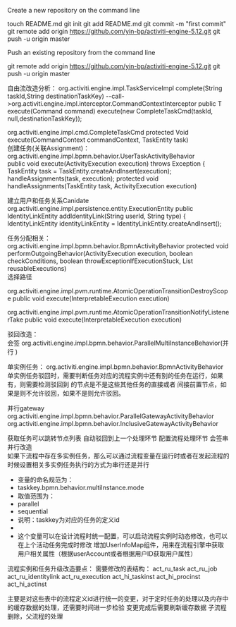 
Create a new repository on the command line

touch README.md
git init
git add README.md
git commit -m "first commit"
git remote add origin https://github.com/yin-bp/activiti-engine-5.12.git
git push -u origin master

Push an existing repository from the command line

git remote add origin https://github.com/yin-bp/activiti-engine-5.12.git
git push -u origin master

自由流改造分析：
org.activiti.engine.impl.TaskServiceImpl
    complete(String taskId,String destinationTaskKey) 
       --call->org.activiti.engine.impl.interceptor.CommandContextInterceptor
                                                                  public <T> T execute(Command<T> command)
                      execute(new CompleteTaskCmd(taskId, null,destinationTaskKey));

org.activiti.engine.impl.cmd.CompleteTaskCmd
	protected Void execute(CommandContext commandContext, TaskEntity task)                      
创建任务(关联Assignment)：
org.activiti.engine.impl.bpmn.behavior.UserTaskActivityBehavior        
 public void execute(ActivityExecution execution) throws Exception {
    TaskEntity task = TaskEntity.createAndInsert(execution);  
    handleAssignments(task, execution);
 protected void handleAssignments(TaskEntity task, ActivityExecution execution)   
    
建立用户和任务关系Canidate
org.activiti.engine.impl.persistence.entity.ExecutionEntity
 public IdentityLinkEntity addIdentityLink(String userId, String type) {
    IdentityLinkEntity identityLinkEntity = IdentityLinkEntity.createAndInsert();
                
任务分配相关：
org.activiti.engine.impl.bpmn.behavior.BpmnActivityBehavior
	 protected void performOutgoingBehavior(ActivityExecution execution, 
          boolean checkConditions, boolean throwExceptionIfExecutionStuck, List<ActivityExecution> reusableExecutions)  
        选择路径  

org.activiti.engine.impl.pvm.runtime.AtomicOperationTransitionDestroyScope
		 public void execute(InterpretableExecution execution)

org.activiti.engine.impl.pvm.runtime.AtomicOperationTransitionNotifyListenerTake
	public void execute(InterpretableExecution execution)		
	
	
驳回改造：                      
会签
 org.activiti.engine.impl.bpmn.behavior.ParallelMultiInstanceBehavior(并行 )
 
单实例任务：
org.activiti.engine.impl.bpmn.behavior.BpmnActivityBehavior 
单实例任务驳回时，需要判断任务对应的流程实例中还有别的任务在运行，如果有，则需要检测驳回到 的节点是不是这些其他任务的直接或者
间接前置节点，如果是则不允许驳回，如果不是则允许驳回。

并行gateway                      
 org.activiti.engine.impl.bpmn.behavior.ParallelGatewayActivityBehavior
 org.activiti.engine.impl.bpmn.behavior.InclusiveGatewayActivityBehavior	
 
获取任务可以跳转节点列表
自动驳回到上一个处理环节
配置流程处理环节
会签串并行改造  
	如果下流程中存在多实例任务，那么可以通过流程变量在运行时或者在发起流程的时候设置相关多实例任务执行的方式为串行还是并行
   * 变量的命名规范为：
   * taskkey.bpmn.behavior.multiInstance.mode
   * 取值范围为：
   * 	parallel
   * 	sequential
   * 说明：taskkey为对应的任务的定义id
   * 
   * 这个变量可以在设计流程时统一配置，可以启动流程实例时动态修改，也可以在上个活动任务完成时修改
增加UserInfoMap组件，用来在流程引擎中获取用户相关属性（根据userAccount或者根据用户ID获取用户属性）

流程实例和任务升级改造要点：
需要修改的表结构：
act_ru_task
act_ru_job
act_ru_identitylink
act_ru_execution
act_hi_taskinst
act_hi_procinst
act_hi_actinst

主要是对这些表中的流程定义id进行统一的变更，对于定时任务的处理以及内存中的缓存数据的处理，还需要时间进一步检验
变更完成后需要刷新缓存数据
子流程删除，父流程的处理